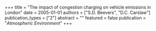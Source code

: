 +++
title = "The impact of congestion charging on vehicle emissions in London"
date = 2005-01-01
authors = ["S.D. Beevers", "D.C. Carslaw"]
publication_types = ["2"]
abstract = ""
featured = false
publication = "*Atmospheric Environment*"
+++

